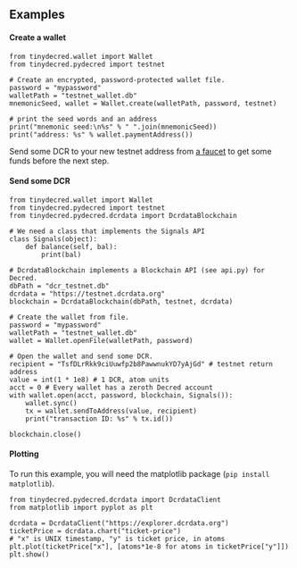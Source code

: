 ## Examples

#### Create a wallet

```
from tinydecred.wallet import Wallet
from tinydecred.pydecred import testnet

# Create an encrypted, password-protected wallet file.
password = "mypassword"
walletPath = "testnet_wallet.db"
mnemonicSeed, wallet = Wallet.create(walletPath, password, testnet)

# print the seed words and an address
print("mnemonic seed:\n%s" % " ".join(mnemonicSeed))
print("address: %s" % wallet.paymentAddress())
```

Send some DCR to your new testnet address from 
[a faucet](https://faucet.decred.org/requestfaucet) to get some funds before the
next step.

#### Send some DCR

```
from tinydecred.wallet import Wallet
from tinydecred.pydecred import testnet
from tinydecred.pydecred.dcrdata import DcrdataBlockchain

# We need a class that implements the Signals API
class Signals(object):
	def balance(self, bal):
		print(bal)

# DcrdataBlockchain implements a Blockchain API (see api.py) for Decred.
dbPath = "dcr_testnet.db"
dcrdata = "https://testnet.dcrdata.org"
blockchain = DcrdataBlockchain(dbPath, testnet, dcrdata)

# Create the wallet from file.
password = "mypassword"
walletPath = "testnet_wallet.db"
wallet = Wallet.openFile(walletPath, password)

# Open the wallet and send some DCR.
recipient = "TsfDLrRkk9ciUuwfp2b8PawwnukYD7yAjGd" # testnet return address
value = int(1 * 1e8) # 1 DCR, atom units
acct = 0 # Every wallet has a zeroth Decred account
with wallet.open(acct, password, blockchain, Signals()):
	wallet.sync()
	tx = wallet.sendToAddress(value, recipient)
	print("transaction ID: %s" % tx.id())

blockchain.close()
```

#### Plotting

To run this example, you will need the matplotlib package 
(`pip install matplotlib`).

```
from tinydecred.pydecred.dcrdata import DcrdataClient
from matplotlib import pyplot as plt

dcrdata = DcrdataClient("https://explorer.dcrdata.org")
ticketPrice = dcrdata.chart("ticket-price")
# "x" is UNIX timestamp, "y" is ticket price, in atoms
plt.plot(ticketPrice["x"], [atoms*1e-8 for atoms in ticketPrice["y"]])
plt.show()
```

